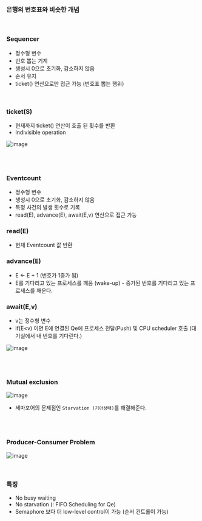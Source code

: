 ### 은행의 번호표와 비슷한 개념

</br>


### Sequencer
- 정수형 변수
- 번호 뽑는 기계
- 생성시 0으로 초기화, 감소하지 않음
- 순서 유지
- ticket() 연산으로만 접근 가능 (번호표 뽑는 행위)

</br>

### ticket(S)
- 현재까지 ticket() 연산이 호출 된 횟수를 반환
- Indivisible operation


![image](https://github.com/leesuuuuumm/Deep-CS-study_for_interview/assets/58407737/69f67502-ad42-4c35-9c63-27576e0a4bc5)



</br>
</br>



### Eventcount
- 정수형 변수
- 생성시 0으로 초기화, 감소하지 않음
- 특정 사건의 발생 횟수로 기록
- read(E), advance(E), await(E,v) 연산으로 접근 가능


### read(E)
- 현재 Eventcount 값 반환

### advance(E)
- E <- E + 1 (번호가 1증가 됨)
- E를 기다리고 있는 프로세스를 깨움 (wake-up) - 증가된 번호를 기다리고 있는 프로세스를 깨운다.

### await(E,v)
- v는 정수형 변수
- if(E<v) 이면 E에 연결된 Qe에 프로세스 전달(Push) 및 CPU scheduler 호출 (대기실에서 내 번호를 기다린다.)

![image](https://github.com/leesuuuuumm/Deep-CS-study_for_interview/assets/58407737/40b39ed5-d1a1-4a12-bc47-9496fa534d16)

</br>
</br>


### Mutual exclusion
![image](https://github.com/leesuuuuumm/Deep-CS-study_for_interview/assets/58407737/4465601c-667c-44f9-9dd0-a67adca8b1c8)

- 세마포어의 문제점인 `Starvation (기아상태)`를 해결해준다.

</br>
</br>

### Producer-Consumer Problem
![image](https://github.com/leesuuuuumm/Deep-CS-study_for_interview/assets/58407737/9bd50dc2-0720-4da5-84f7-643c2e8ccf31)

</br>

### 특징
- No busy waiting
- No starvation (: FIFO Scheduling for Qe)
- Semaphore 보다 더 low-level control이 가능 (순서 컨트롤이 가능)
